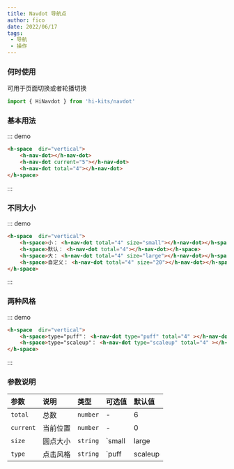 ```yaml
---
title: Navdot 导航点 
author: fico
date: 2022/06/17
tags:
 - 导航
 - 操作
---
```

### 何时使用
可用于页面切换或者轮播切换
```ts
import { HiNavdot } from 'hi-kits/navdot'
```
### 基本用法

::: demo
```html
<h-space  dir="vertical">
    <h-nav-dot></h-nav-dot>
    <h-nav-dot current="5"></h-nav-dot>
    <h-nav-dot total="4"></h-nav-dot>
</h-space>

```
:::

### 不同大小
::: demo
```html
<h-space  dir="vertical">
    <h-space>小： <h-nav-dot total="4" size="small"></h-nav-dot></h-space>
    <h-space>默认： <h-nav-dot total="4"></h-nav-dot></h-space>
    <h-space>大： <h-nav-dot total="4" size="large"></h-nav-dot></h-space>
    <h-space>自定义： <h-nav-dot total="4" size="20"></h-nav-dot></h-space>
</h-space>

```
:::

### 两种风格

::: demo
```html
<h-space  dir="vertical">
    <h-space>type="puff"： <h-nav-dot type="puff" total="4" ></h-nav-dot></h-space>
    <h-space>type="scaleup"： <h-nav-dot type="scaleup" total="4" ></h-nav-dot></h-space>
</h-space>

```
:::
### 参数说明

|参数|说明|类型|可选值|默认值
|:--|:--|:--|:-----|:---
|`total`|总数|`number`|-|6
|`current`|当前位置|`number`|-|0
|`size`|圆点大小|`string`|`small | large | number`| -
|`type`|点击风格|`string`|`puff | scaleup | fillup` | `fillup`

